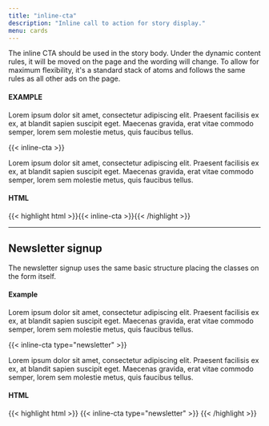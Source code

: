 ```yaml
--- 
title: "inline-cta"
description: "Inline call to action for story display."
menu: cards
---
```


<link rel="stylesheet" href="/css/decks/zones.css">

The inline CTA should be used in the story body. Under the dynamic content rules, it will be moved on the page and the wording will change. To allow for maximum flexibility, it's a standard stack of atoms and follows the same rules as all other ads on the page.

#### EXAMPLE

Lorem ipsum dolor sit amet, consectetur adipiscing elit. Praesent facilisis ex ex, at blandit sapien suscipit eget. Maecenas gravida, erat vitae commodo semper, lorem sem molestie metus, quis faucibus tellus.

<div class="zone grid combo">
{{< inline-cta >}}
<div></div>
</div>

Lorem ipsum dolor sit amet, consectetur adipiscing elit. Praesent facilisis ex ex, at blandit sapien suscipit eget. Maecenas gravida, erat vitae commodo semper, lorem sem molestie metus, quis faucibus tellus.

#### HTML
{{< highlight html >}}{{< inline-cta >}}{{< /highlight >}}

---

## Newsletter signup

The newsletter signup uses the same basic structure placing the classes on the form itself.

#### Example

Lorem ipsum dolor sit amet, consectetur adipiscing elit. Praesent facilisis ex ex, at blandit sapien suscipit eget. Maecenas gravida, erat vitae commodo semper, lorem sem molestie metus, quis faucibus tellus.

<div class="zone combo grid">
{{< inline-cta type="newsletter" >}}
<div></div>
</div>

Lorem ipsum dolor sit amet, consectetur adipiscing elit. Praesent facilisis ex ex, at blandit sapien suscipit eget. Maecenas gravida, erat vitae commodo semper, lorem sem molestie metus, quis faucibus tellus.

#### HTML
{{< highlight html >}}
{{< inline-cta type="newsletter" >}}
{{< /highlight >}}
